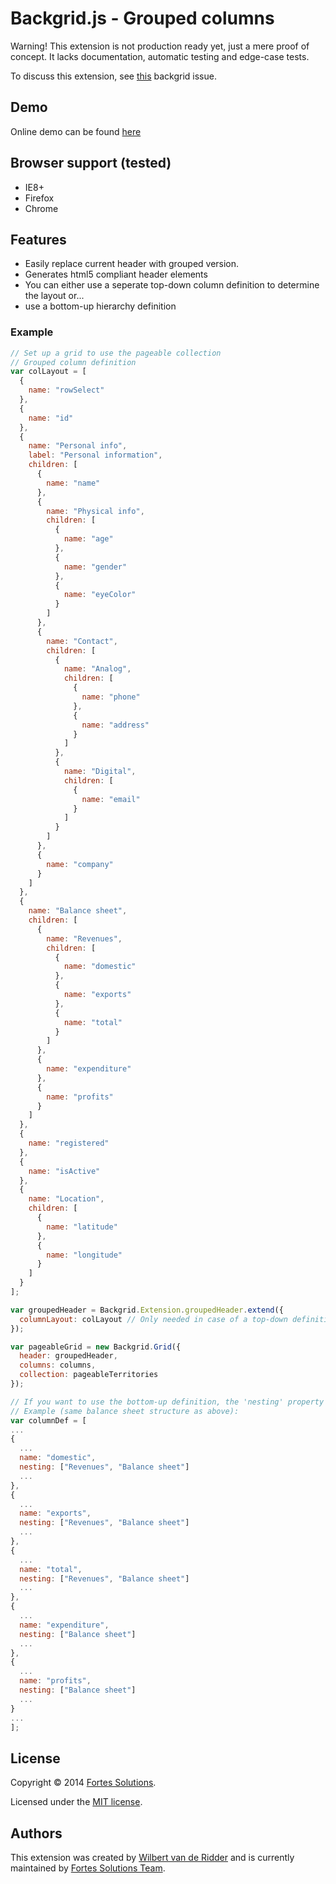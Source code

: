 # Backgrid.js - Grouped columns
Warning! This extension is not production ready yet, just a mere proof of concept. It lacks documentation, automatic testing and edge-case tests.

To discuss this extension, see [this](https://github.com/wyuenho/backgrid/issues/392) backgrid issue.

## Demo
Online demo can be found [here](http://wridder.github.io/backgrid-demo/)

## Browser support (tested)
- IE8+
- Firefox
- Chrome

## Features
- Easily replace current header with grouped version.
- Generates html5 compliant header elements
- You can either use a seperate top-down column definition to determine the layout or...
- use a bottom-up hierarchy definition

### Example
```javascript
// Set up a grid to use the pageable collection
// Grouped column definition
var colLayout = [
  {
    name: "rowSelect"
  },
  {
    name: "id"
  },
  {
    name: "Personal info",
    label: "Personal information",
    children: [
      {
        name: "name"
      },
      {
        name: "Physical info",
        children: [
          {
            name: "age"
          },
          {
            name: "gender"
          },
          {
            name: "eyeColor"
          }
        ]
      },
      {
        name: "Contact",
        children: [
          {
            name: "Analog",
            children: [
              {
                name: "phone"
              },
              {
                name: "address"
              }
            ]
          },
          {
            name: "Digital",
            children: [
              {
                name: "email"
              }
            ]
          }
        ]
      },
      {
        name: "company"
      }
    ]
  },
  {
    name: "Balance sheet",
    children: [
      {
        name: "Revenues",
        children: [
          {
            name: "domestic"
          },
          {
            name: "exports"
          },
          {
            name: "total"
          }
        ]
      },
      {
        name: "expenditure"
      },
      {
        name: "profits"
      }
    ]
  },
  {
    name: "registered"
  },
  {
    name: "isActive"
  },
  {
    name: "Location",
    children: [
      {
        name: "latitude"
      },
      {
        name: "longitude"
      }
    ]
  }
];

var groupedHeader = Backgrid.Extension.groupedHeader.extend({
  columnLayout: colLayout // Only needed in case of a top-down definition
});

var pageableGrid = new Backgrid.Grid({
  header: groupedHeader,
  columns: columns,
  collection: pageableTerritories
});

// If you want to use the bottom-up definition, the 'nesting' property is supported on the column definition
// Example (same balance sheet structure as above):
var columnDef = [
...
{
  ...
  name: "domestic",
  nesting: ["Revenues", "Balance sheet"]
  ...
},
{
  ...
  name: "exports",
  nesting: ["Revenues", "Balance sheet"]
  ...
},
{
  ...
  name: "total",
  nesting: ["Revenues", "Balance sheet"]
  ...
},
{
  ...
  name: "expenditure",
  nesting: ["Balance sheet"]
  ...
},
{
  ...
  name: "profits",
  nesting: ["Balance sheet"]
  ...
}
...
];
```

## License
Copyright © 2014 [Fortes Solutions](https://www.fortesglobal.com/en).

Licensed under the [MIT license](LICENSE-MIT "MIT License").

## Authors
This extension was created by [Wilbert van de Ridder](https://github.com/WRidder) and is currently maintained by [Fortes Solutions Team](https://github.com/orgs/FortesSolutions/people).
